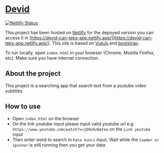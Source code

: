 # [Devid](https://devidjoshua.github.io)

[![Netlify Status](https://api.netlify.com/api/v1/badges/95ed6895-3a5b-4355-8b93-30a7fe00473d/deploy-status)](https://app.netlify.com/sites/devid-cari-teks-app/overview)

This project has been hosted on  [Netlify](https://netlify.com)
for the depoyed version you can access it in
[https://devid-cari-teks-app.netlify.app/](https://devid-cari-teks-app.netlify.app/). This site is based on [VueJs](https://vuejs.org/) and [bootstrap](https://getbootstrap.com/).

To run locally, open `index.html` in your browser (Chrome, Mozilla Firefox, etc). Make sure you have internet connection.
## About the project 
This project is a searching app that search text from a youtube video subtitles

## How to use
- Open `index.html` on the browser
- On the link youtube input please input valid youtube url  e.g `https://www.youtube.com/watch?v=jD9xHz6mteo` on the `Link youtube` input
- Then enter word to search in `Kata kunci` input. Wait while the `loader or spinner` is still running then you get your data
 
 

